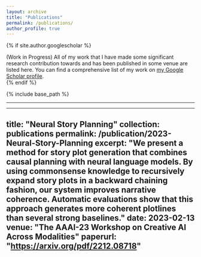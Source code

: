```yaml
---
layout: archive
title: "Publications"
permalink: /publications/
author_profile: true
---
```


{% if site.author.googlescholar %}
  <div class="wordwrap">(Work in Progress) All of my work that I have made some significant research contribution towards and has been published in some venue are listed here. You can find a comprehensive list of my work on <a href="{{https://scholar.google.com/citations?user=uGTn8fUAAAAJ&hl=en}}">my Google Scholar profile</a>. </div>
{% endif %}

{% include base_path %}

---
---
title: "Neural Story Planning"
collection: publications
permalink: /publication/2023-Neural-Story-Planning
excerpt: "We present a method for story plot generation that combines causal planning with neural language models. By using commonsense knowledge to recursively expand story plots in a backward chaining fashion, our system improves narrative coherence. Automatic evaluations show that this approach generates more coherent plotlines than several strong baselines."
date: 2023-02-13
venue: "The AAAI-23 Workshop on Creative AI Across Modalities"
paperurl: "https://arxiv.org/pdf/2212.08718"
---


